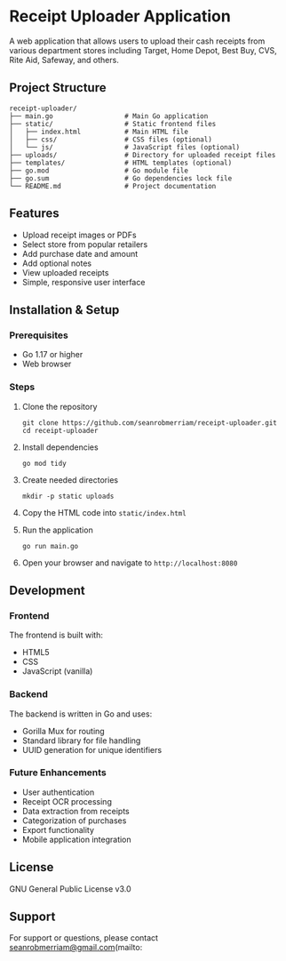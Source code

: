 # Receipt Uploader Application

A web application that allows users to upload their cash receipts from various department stores including Target, Home Depot, Best Buy, CVS, Rite Aid, Safeway, and others.

## Project Structure

```
receipt-uploader/
├── main.go                  # Main Go application
├── static/                  # Static frontend files
│   ├── index.html           # Main HTML file
│   ├── css/                 # CSS files (optional)
│   └── js/                  # JavaScript files (optional)
├── uploads/                 # Directory for uploaded receipt files
├── templates/               # HTML templates (optional)
├── go.mod                   # Go module file
├── go.sum                   # Go dependencies lock file
└── README.md                # Project documentation
```

## Features

- Upload receipt images or PDFs
- Select store from popular retailers
- Add purchase date and amount
- Add optional notes
- View uploaded receipts
- Simple, responsive user interface

## Installation & Setup

### Prerequisites

- Go 1.17 or higher
- Web browser

### Steps

1. Clone the repository
   ```
   git clone https://github.com/seanrobmerriam/receipt-uploader.git
   cd receipt-uploader
   ```

2. Install dependencies
   ```
   go mod tidy
   ```

3. Create needed directories
   ```
   mkdir -p static uploads
   ```

4. Copy the HTML code into `static/index.html`

5. Run the application
   ```
   go run main.go
   ```

6. Open your browser and navigate to `http://localhost:8080`

## Development

### Frontend

The frontend is built with:
- HTML5
- CSS
- JavaScript (vanilla)

### Backend

The backend is written in Go and uses:
- Gorilla Mux for routing
- Standard library for file handling
- UUID generation for unique identifiers

### Future Enhancements

- User authentication
- Receipt OCR processing
- Data extraction from receipts
- Categorization of purchases
- Export functionality
- Mobile application integration

## License

GNU General Public License v3.0

## Support

For support or questions, please contact seanrobmerriam@gmail.com(mailto:
